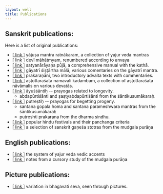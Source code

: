```yaml
---
layout: well
title: Publications
---
```


## Sanskrit publications:

Here is a list of original publications:

* [[ link ]][yajusha] yājuṣa mantra ratnākaram, a collection of yajur veda mantras
* [[ link ]][dm] devī māhātmyam, renumbered according to anvaya
* [[ link ]][satya] satyanārāyaṇa pūjā, a comprehensive manual with the kathā.
* [[ link ]][gayatri] gāyatrī śiṣṭārtha mālā, various comentaries on the gāyatrī mantra. 
* [[ link ]][prakaranani] prakaraṇāni, two introductory advaita texts with commentaries. 
* [[ link ]][108] aṣṭottaraśata nāmāvali kadambam, a collection of aṣṭottaraśata nāvāmalis on various devatās.
* [[ link ]][ayus] āyuśśāntiḥ -- prayogas related to longevity. 
	* abdapūrtiśānti and ṣaṣṭyabdapūrtiśānti from the śāntikusumākaraḥ.
* [[ link ]][putra] putreṣtiḥ -- prayogas for begetting progeny. 
	* santana gopala homa and santana parameshwara mantras from the śāntikusumākaraḥ
	* putreshti prakarana from the dharma sindhu.
* [[ link ]][festivals] popular hindu festivals and their panchanga criteria
* [[ link ]][mudgala] a selection of sanskrit gaṇeśa stotras from the mudgala purāṇa

[yajusha]: {{site.filecabinet}}/publications/yajusha_2012_07_26.pdf
[dm]: {{site.filecabinet}}/publications/devi_mahatmyam_2012_07_26.pdf
[satya]: {{site.filecabinet}}/publications/satyanarayana_katha_08_09_27.pdf
[gayatri]: {{site.filecabinet}}/publications/gayatri_2012_02_17.pdf
[prakaranani]: {{site.filecabinet}}/publications/prakaranani.pdf
[108]: {{site.filecabinet}}/publications/ashtottara_kadambam_2012_02_28.pdf
[ayus]: {{site.filecabinet}}/publications/ayushanti_2012_02_26.pdf
[putra]: {{site.filecabinet}}/publications/putreshti_2013_08_08.pdf
[festivals]: {{site.filecabinet}}/publications/Hindu_Festivas.pdf
[mudgala]: {{site.filecabinet}}/publications/mudgala_ganesha_stotras_08_10_23.pdf

## English publications:

* [[ link ]][accents] the system of yajur veda vedic accents
* [[ link ]][vidya] notes from a cursory study of the mudgala purāṇa

[accents]: {{site.filecabinet}}/publications/VedicAccents2.pdf
[vidya]: {{site.filecabinet}}/publications/mudgala_vidya_08_11_03.pdf

## Picture publications:

* [[ link ]][dm-bs] variation in bhagavati seva, seen through pictures.

[dm-bs]: {{site.filecabinet}}/publications/bhagavatisevapictures.pdf

